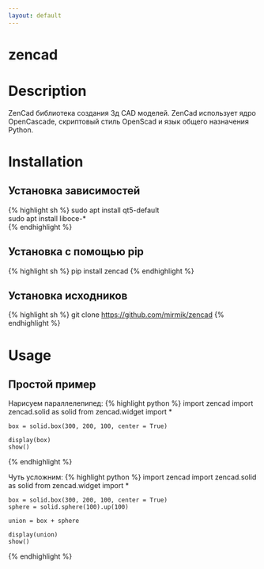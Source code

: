 ```yaml
---
layout: default
---
```


# zencad

Description
===========
ZenCad библиотека создания 3д CAD моделей.
ZenCad использует ядро OpenCascade, скриптовый стиль OpenScad и язык общего назначения Python.

Installation
============
Установка зависимостей
----------------------
{% highlight sh %}
	sudo apt install qt5-default  
	sudo apt install liboce-*  
{% endhighlight %}

Установка с помощью pip
-----------------------
{% highlight sh %}
	pip install zencad
{% endhighlight %}

Установка исходников
--------------------
{% highlight sh %}
	git clone https://github.com/mirmik/zencad
{% endhighlight %}

Usage
=====
Простой пример
--------------
Нарисуем параллелепипед:
{% highlight python %}
	import zencad
	import zencad.solid as solid
	from zencad.widget import *
	
	box = solid.box(300, 200, 100, center = True)
	
	display(box)
	show()
{% endhighlight %}

Чуть усложним:
{% highlight python %}
	import zencad
	import zencad.solid as solid
	from zencad.widget import *
	
	box = solid.box(300, 200, 100, center = True)
	sphere = solid.sphere(100).up(100)
	
	union = box + sphere
	
	display(union)
	show()
{% endhighlight %}